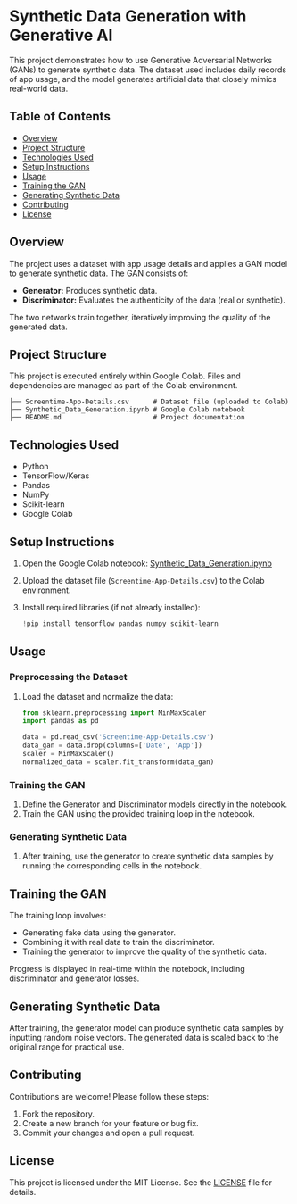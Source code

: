 
# Synthetic Data Generation with Generative AI

This project demonstrates how to use Generative Adversarial Networks (GANs) to generate synthetic data. The dataset used includes daily records of app usage, and the model generates artificial data that closely mimics real-world data.

## Table of Contents

- [Overview](#overview)
- [Project Structure](#project-structure)
- [Technologies Used](#technologies-used)
- [Setup Instructions](#setup-instructions)
- [Usage](#usage)
- [Training the GAN](#training-the-gan)
- [Generating Synthetic Data](#generating-synthetic-data)
- [Contributing](#contributing)
- [License](#license)

## Overview

The project uses a dataset with app usage details and applies a GAN model to generate synthetic data. The GAN consists of:

- **Generator:** Produces synthetic data.
- **Discriminator:** Evaluates the authenticity of the data (real or synthetic).

The two networks train together, iteratively improving the quality of the generated data.

## Project Structure

This project is executed entirely within Google Colab. Files and dependencies are managed as part of the Colab environment.

```plaintext
├── Screentime-App-Details.csv      # Dataset file (uploaded to Colab)
├── Synthetic_Data_Generation.ipynb # Google Colab notebook
├── README.md                       # Project documentation
```

## Technologies Used

- Python
- TensorFlow/Keras
- Pandas
- NumPy
- Scikit-learn
- Google Colab

## Setup Instructions

1. Open the Google Colab notebook:
   [Synthetic_Data_Generation.ipynb](#)

2. Upload the dataset file (`Screentime-App-Details.csv`) to the Colab environment.

3. Install required libraries (if not already installed):
   ```python
   !pip install tensorflow pandas numpy scikit-learn
   ```

## Usage

### Preprocessing the Dataset

1. Load the dataset and normalize the data:
   ```python
   from sklearn.preprocessing import MinMaxScaler
   import pandas as pd

   data = pd.read_csv('Screentime-App-Details.csv')
   data_gan = data.drop(columns=['Date', 'App'])
   scaler = MinMaxScaler()
   normalized_data = scaler.fit_transform(data_gan)
   ```

### Training the GAN

1. Define the Generator and Discriminator models directly in the notebook.
2. Train the GAN using the provided training loop in the notebook.

### Generating Synthetic Data

1. After training, use the generator to create synthetic data samples by running the corresponding cells in the notebook.

## Training the GAN

The training loop involves:
- Generating fake data using the generator.
- Combining it with real data to train the discriminator.
- Training the generator to improve the quality of the synthetic data.

Progress is displayed in real-time within the notebook, including discriminator and generator losses.

## Generating Synthetic Data

After training, the generator model can produce synthetic data samples by inputting random noise vectors. The generated data is scaled back to the original range for practical use.

## Contributing

Contributions are welcome! Please follow these steps:

1. Fork the repository.
2. Create a new branch for your feature or bug fix.
3. Commit your changes and open a pull request.

## License

This project is licensed under the MIT License. See the [LICENSE](LICENSE) file for details.
